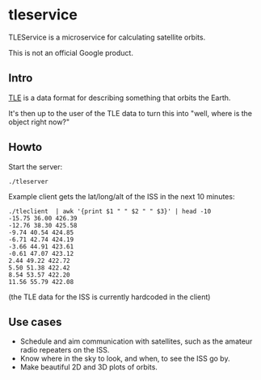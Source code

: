 # tleservice

TLEService is a microservice for calculating satellite orbits.

This is not an official Google product.

## Intro

[TLE][tle] is a data format for describing something that orbits the Earth.

It's then up to the user of the TLE data to turn this into "well, where is the
object right now?"

## Howto

Start the server:

```
./tleserver
```

Example client gets the lat/long/alt of the ISS in the next 10 minutes:

```
./tleclient  | awk '{print $1 " " $2 " " $3}' | head -10
-15.75 36.00 426.39
-12.76 38.30 425.58
-9.74 40.54 424.85
-6.71 42.74 424.19
-3.66 44.91 423.61
-0.61 47.07 423.12
2.44 49.22 422.72
5.50 51.38 422.42
8.54 53.57 422.20
11.56 55.79 422.08
```

(the TLE data for the ISS is currently hardcoded in the client)

## Use cases

* Schedule and aim communication with satellites, such as the amateur radio
  repeaters on the ISS.
* Know where in the sky to look, and when, to see the ISS go by.
* Make beautiful 2D and 3D plots of orbits.


[tle]: https://en.wikipedia.org/wiki/Two-line_element_set
